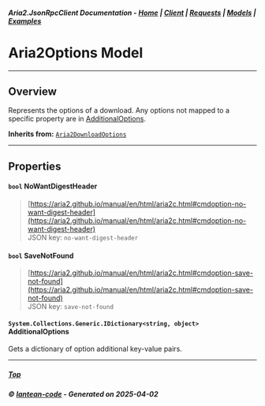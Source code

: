 ##### Aria2.JsonRpcClient Documentation  - [Home](index.md) | [Client](client.md) | [Requests](requests.md) | [Models](models.md) | [Examples](examples.md)

# Aria2Options Model 

---

## Overview

Represents the options of a download.
Any options not mapped to a specific property are in [AdditionalOptions](#AdditionalOptions).

**Inherits from:** [`Aria2DownloadOptions`](model_Aria2DownloadOptions.md)

---

## Properties
<a id="NoWantDigestHeader"></a>
#### `bool` NoWantDigestHeader 

> [https://aria2.github.io/manual/en/html/aria2c.html#cmdoption-no-want-digest-header](https://aria2.github.io/manual/en/html/aria2c.html#cmdoption-no-want-digest-header)  
> JSON key: `no-want-digest-header`

<a id="SaveNotFound"></a>
#### `bool` SaveNotFound 

> [https://aria2.github.io/manual/en/html/aria2c.html#cmdoption-save-not-found](https://aria2.github.io/manual/en/html/aria2c.html#cmdoption-save-not-found)  
> JSON key: `save-not-found`

<a id="AdditionalOptions"></a>
#### `System.Collections.Generic.IDictionary<string, object>` AdditionalOptions 

Gets a dictionary of option additional key-value pairs.


---



##### [Top](#top)
##### © [lantean-code](https://github.com/lantean-code) - _Generated on 2025-04-02_
